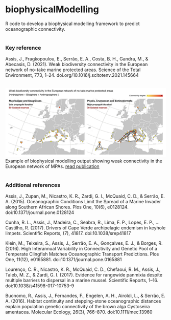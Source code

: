 # biophysicalModelling

R code to develop a biophysical modelling framework to predict oceanographic connectivity.
<br><br>
### Key reference

Assis, J., Fragkopoulou, E., Serrão, E. A., Costa, B. H., Gandra, M., & Abecasis, D. (2021). Weak biodiversity connectivity in the European network of no-take marine protected areas. Science of the Total Environment, 773, 1–24. doi.org/10.1016/j.scitotenv.2021.145664
<br><br>

![plot](./Data/img.png)
Example of biophysical modelling output showing weak connectivity in the European network of MPAs. [read publication](https://www.sciencedirect.com/science/article/pii/S0048969721007324)
<br><br>
### Additional references

Assis, J., Zupan, M., Nicastro, K. R., Zardi, G. I., McQuaid, C. D., & Serrão, E. A. (2015). Oceanographic Conditions Limit the Spread of a Marine Invader along Southern African Shores. Plos One, 10(6), e0128124. doi:10.1371/journal.pone.0128124

Cunha, R. L., Assis, J., Madeira, C., Seabra, R., Lima, F. P., Lopes, E. P., … Castilho, R. (2017). Drivers of Cape Verde archipelagic endemism in keyhole limpets. Scientific Reports, (7), 41817. doi:10.1038/srep41817

Klein, M., Teixeira, S., Assis, J., Serrão, E. A., Gonçalves, E. J., & Borges, R. (2016). High Interannual Variability in Connectivity and Genetic Pool of a Temperate Clingfish Matches Oceanographic Transport Predictions. Plos One, 11(12), e0165881. doi:10.1371/journal.pone.0165881

Lourenço, C. R., Nicastro, K. R., McQuaid, C. D., Chefaoui, R. M., Assis, J., Taleb, M. Z., & Zardi, G. I. (2017). Evidence for rangewide panmixia despite multiple barriers to dispersal in a marine mussel. Scientific Reports, 1–16. doi:10.1038/s41598-017-10753-9

Buonomo, R., Assis, J., Fernandes, F., Engelen, A. H., Airoldi, L., & Serrão, E. A. (2016). Habitat continuity and stepping-stone oceanographic distances explain population genetic connectivity of the brown alga Cystoseira amentacea. Molecular Ecology, 26(3), 766–870. doi:10.1111/mec.13960
